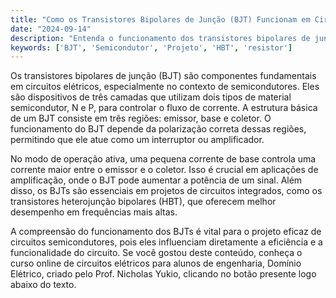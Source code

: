 ```yaml
---
title: "Como os Transistores Bipolares de Junção (BJT) Funcionam em Circuitos Elétricos?"
date: "2024-09-14"
description: "Entenda o funcionamento dos transistores bipolares de junção (BJT) em circuitos elétricos e sua importância no projeto de semicondutores."
keywords: ['BJT', 'Semicondutor', 'Projeto', 'HBT', 'resistor']
---
```


Os transistores bipolares de junção (BJT) são componentes fundamentais em circuitos elétricos, especialmente no contexto de semicondutores. Eles são dispositivos de três camadas que utilizam dois tipos de material semicondutor, N e P, para controlar o fluxo de corrente. A estrutura básica de um BJT consiste em três regiões: emissor, base e coletor. O funcionamento do BJT depende da polarização correta dessas regiões, permitindo que ele atue como um interruptor ou amplificador.

No modo de operação ativa, uma pequena corrente de base controla uma corrente maior entre o emissor e o coletor. Isso é crucial em aplicações de amplificação, onde o BJT pode aumentar a potência de um sinal. Além disso, os BJTs são essenciais em projetos de circuitos integrados, como os transistores heterojunção bipolares (HBT), que oferecem melhor desempenho em frequências mais altas.

A compreensão do funcionamento dos BJTs é vital para o projeto eficaz de circuitos semicondutores, pois eles influenciam diretamente a eficiência e a funcionalidade do circuito. Se você gostou deste conteúdo, conheça o curso online de circuitos elétricos para alunos de engenharia, Domínio Elétrico, criado pelo Prof. Nicholas Yukio, clicando no botão presente logo abaixo do texto.